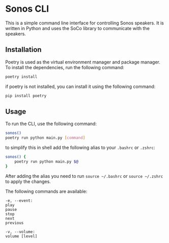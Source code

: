 # Sonos CLI

This is a simple command line interface for controlling Sonos speakers. It is written in Python and uses the SoCo library to communicate with the speakers.

## Installation
Poetry is used as the virtual environment manager and package manager. To install the dependencies, run the following command:

```bash
poetry install
```

if poetry is not installed, you can install it using the following command:

```bash
pip install poetry
```


## Usage
To run the CLI, use the following command:

```bash
sonos()
poetry run python main.py [command]
```

to simplify this in shell add the following alias to your `.bashrc` or `.zshrc`:

```bash
sonos() {
    poetry run python main.py $@
}
```

After adding the alias you need to run `source ~/.bashrc` or `source ~/.zshrc` to apply the changes.

The following commands are available:
```
-e, --event:
play
pause
stop
next
previous

-v, --volume:
volume [level]
```
